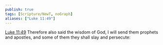 ```yaml
---
publish: true
tags: [Scripture/NewT, noGraph]
aliases: ["Luke 11:49"]
---
```

[Luke 11:49](https://churchofjesuschrist.org/study/scriptures/nt/luke/11?lang=eng&id=p49#p49) Therefore also said the wisdom of God, I will send them prophets and apostles, and some of them they shall slay and persecute:
